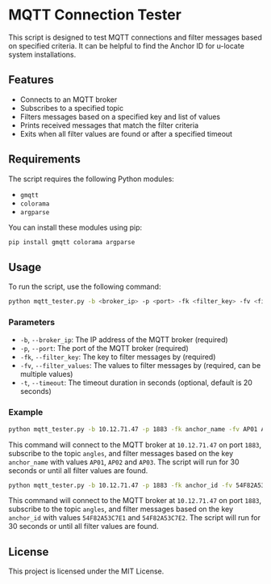 # MQTT Connection Tester

This script is designed to test MQTT connections and filter messages based on specified criteria. It can be helpful to find the Anchor ID for u-locate system installations.

## Features

- Connects to an MQTT broker
- Subscribes to a specified topic
- Filters messages based on a specified key and list of values
- Prints received messages that match the filter criteria
- Exits when all filter values are found or after a specified timeout

## Requirements

The script requires the following Python modules:

- `gmqtt`
- `colorama`
- `argparse`

You can install these modules using pip:

```sh
pip install gmqtt colorama argparse
```

## Usage

To run the script, use the following command:

```sh
python mqtt_tester.py -b <broker_ip> -p <port> -fk <filter_key> -fv <filter_value1> <filter_value2> ... -t <timeout>
```

### Parameters

- `-b`, `--broker_ip`: The IP address of the MQTT broker (required)
- `-p`, `--port`: The port of the MQTT broker (required)
- `-fk`, `--filter_key`: The key to filter messages by (required)
- `-fv`, `--filter_values`: The values to filter messages by (required, can be multiple values)
- `-t`, `--timeout`: The timeout duration in seconds (optional, default is 20 seconds)

### Example

```sh
python mqtt_tester.py -b 10.12.71.47 -p 1883 -fk anchor_name -fv AP01 AP02 AP03 -t 30
```

This command will connect to the MQTT broker at `10.12.71.47` on port `1883`, subscribe to the topic `angles`, and filter messages based on the key `anchor_name` with values `AP01`, `AP02` and `AP03`. The script will run for 30 seconds or until all filter values are found.

```sh
python mqtt_tester.py -b 10.12.71.47 -p 1883 -fk anchor_id -fv 54F82A53C7E1 54F82A53C7E2 -t 30
```

This command will connect to the MQTT broker at `10.12.71.47` on port `1883`, subscribe to the topic `angles`, and filter messages based on the key `anchor_id` with values `54F82A53C7E1` and `54F82A53C7E2`. The script will run for 30 seconds or until all filter values are found.

## License

This project is licensed under the MIT License.